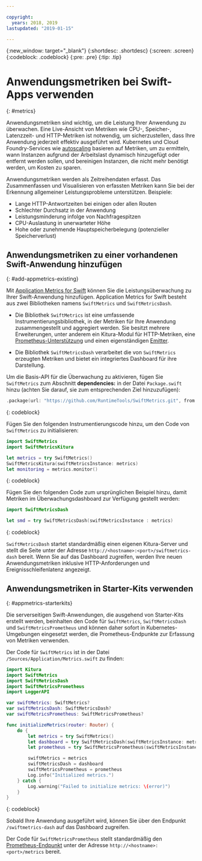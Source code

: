 ```yaml
---

copyright:
  years: 2018, 2019
lastupdated: "2019-01-15"

---
```


{:new_window: target="_blank"}
{:shortdesc: .shortdesc}
{:screen: .screen}
{:codeblock: .codeblock}
{:pre: .pre}
{:tip: .tip}

# Anwendungsmetriken bei Swift-Apps verwenden
{: #metrics}

Anwendungsmetriken sind wichtig, um die Leistung Ihrer Anwendung zu
überwachen. Eine Live-Ansicht von Metriken wie CPU-, Speicher-, Latenzzeit- und HTTP-Metriken ist notwendig, um sicherzustellen, dass Ihre Anwendung jederzeit effektiv ausgeführt wird. Kubernetes und Cloud Foundry-Services wie [autoscaling](/docs/services/Auto-Scaling/index.html) basieren auf Metriken, um zu ermitteln, wann Instanzen aufgrund der Arbeitslast dynamisch hinzugefügt oder entfernt werden sollen, und bereinigen Instanzen, die nicht mehr benötigt werden, um Kosten zu sparen.

Anwendungsmetriken werden als Zeitreihendaten erfasst. Das Zusammenfassen und Visualisieren von erfassten Metriken kann Sie bei der Erkennung allgemeiner
Leistungsprobleme unterstützen. Beispiele:

* Lange HTTP-Antwortzeiten bei einigen oder allen Routen
* Schlechter Durchsatz in der Anwendung
* Leistungsminderung infolge von Nachfragespitzen
* CPU-Auslastung in unerwarteter Höhe
* Hohe oder zunehmende Hauptspeicherbelegung (potenzieller
Speicherverlust)

## Anwendungsmetriken zu einer vorhandenen Swift-Anwendung hinzufügen
{: #add-appmetrics-existing}

Mit
[Application
Metrics for Swift](https://developer.ibm.com/swift/monitoring-diagnostics/application-metrics-for-swift/) können Sie die Leistungsüberwachung zu Ihrer
Swift-Anwendung hinzufügen. Application Metrics for Swift besteht aus zwei
Bibliotheken namens `SwiftMetrics` und `SwiftMetricsDash`.

* Die Bibliothek `SwiftMetrics` ist eine umfassende
Instrumentierungsbibliothek, in der Metriken für Ihre Anwendung
zusammengestellt und aggregiert werden. Sie besitzt mehrere Erweiterungen,
unter anderem ein
Kitura-Modul für HTTP-Metriken,
eine [Prometheus-Unterstützung](https://github.com/RuntimeTools/SwiftMetrics#prometheus-support)
und einen eigenständigen
[Emitter](https://github.com/RuntimeTools/SwiftMetrics#application-metrics-for-swift-agent).

* Die Bibliothek `SwiftMetricsDash` verarbeitet die von
`SwiftMetrics` erzeugten Metriken und bietet ein integriertes
Dashboard für ihre Darstellung.

Um die Basis-API für die Überwachung zu
aktivieren, fügen Sie `SwiftMetrics` zum Abschnitt
**dependencies:** in der Datei
`Package.swift` hinzu (achten Sie darauf, sie zum entsprechenden
Ziel hinzuzufügen):
```swift
.package(url: "https://github.com/RuntimeTools/SwiftMetrics.git", from: "2.4.0")
```
{: codeblock}

Fügen Sie den folgenden Instrumentierungscode hinzu, um den Code von
`SwiftMetrics` zu initialisieren:
```swift
import SwiftMetrics
import SwiftMetricsKitura

let metrics = try SwiftMetrics()
SwiftMetricsKitura(swiftMetricsInstance: metrics)
let monitoring = metrics.monitor()
```
{: codeblock}

Fügen Sie den folgenden Code zum ursprünglichen Beispiel hinzu, damit
Metriken im Überwachungsdashboard zur Verfügung gestellt werden:
```swift
import SwiftMetricsDash

let smd = try SwiftMetricsDash(swiftMetricsInstance : metrics)
```  
{: codeblock}

`SwiftMetricsDash` startet standardmäßig einen eigenen
Kitura-Server und stellt die Seite unter
der Adresse `http://<hostname>:<port>/swiftmetrics-dash`
bereit. Wenn Sie auf das Dashboard zugreifen, werden Ihre neuen
Anwendungsmetriken inklusive HTTP-Anforderungen und Ereignisschleifenlatenz
angezeigt.

## Anwendungsmetriken in Starter-Kits verwenden
{: #appmetrics-starterkits}

Die serverseitigen Swift-Anwendungen, die ausgehend von Starter-Kits
erstellt werden, beinhalten den Code für `SwiftMetrics`,
`SwiftMetricsDash` und
`SwiftMetricsPrometheus` und können daher sofort in
Kubernetes-Umgebungen eingesetzt werden, die Prometheus-Endpunkte zur Erfassung
von Metriken verwenden.

Der Code für `SwiftMetrics` ist in der Datei
`/Sources/Application/Metrics.swift` zu finden:
```swift
import Kitura
import SwiftMetrics
import SwiftMetricsDash
import SwiftMetricsPrometheus
import LoggerAPI

var swiftMetrics: SwiftMetrics?
var swiftMetricsDash: SwiftMetricsDash?
var swiftMetricsPrometheus: SwiftMetricsPrometheus?

func initializeMetrics(router: Router) {
    do {
        let metrics = try SwiftMetrics()
        let dashboard = try SwiftMetricsDash(swiftMetricsInstance: metrics, endpoint: router)
        let prometheus = try SwiftMetricsPrometheus(swiftMetricsInstance: metrics, endpoint: router)

        swiftMetrics = metrics
        swiftMetricsDash = dashboard
        swiftMetricsPrometheus = prometheus
        Log.info("Initialized metrics.")
    } catch {
        Log.warning("Failed to initialize metrics: \(error)")
    }
}
```
{: codeblock}

Sobald Ihre Anwendung ausgeführt wird, können Sie über den Endpunkt
`/swiftmetrics-dash` auf das Dashboard zugreifen.

Der Code für `SwiftMetricsPrometheus` stellt
standardmäßig den
[Prometheus-Endpunkt](https://prometheus.io/) unter der
Adresse
`http://<hostname>:<port>/metrics` bereit.
